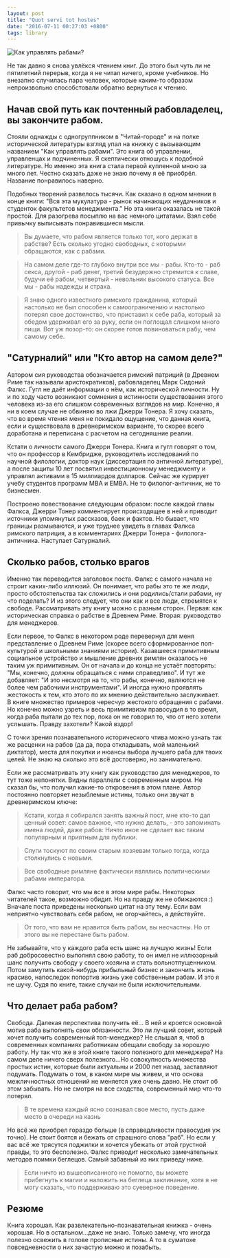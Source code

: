 ```yaml
---
layout: post
title: "Quot servi tot hostes"
date: "2016-07-11 00:27:03 +0800"
tags: library
---
```


![Как управлять рабами?](http://divideby.ml/images/09fc65eda6593cda5f7213d9dd372fd1ebe8a688.jpeg)

Не так давно я снова увлёкся чтением книг. До этого был чуть ли не пятилетний перерыв, когда я не читал ничего, кроме учебников. Но внезапно cлучилась пара человек, которые каким-то образом непроизвольно способстовали обратно вернуться к чтению.

## Начав свой путь как почтенный рабовладелец, вы закончите рабом.
Стояли однажды с одногруппником в "Читай-городе" и на полке исторической литературы взгляд упал на книжку с вызывающим названием "Как управлять рабами". Это книга об управлении, управленцах и подчиненных. Я скептически отношусь к подобной литературе. Но именно эта книга стала первой купленной мною за много лет. Честно сказать даже не знаю почему я её приобрёл. Название понравилось наверно.

Подобных творений развелось тысячи. Как сказано в одном мнении в конце книги: "Вся эта мукулатура - рынок начинающих неудачников и студенток факультетов менеджмента." Но эта книга оказалась не такой простой. Для разогрева посыплю на вас немного цитатами. Взял себе привычку выписывать понравившиеся мысли.
<!--more-->

>Вы думаете, что рабом является только тот, кого держат в рабстве? Есть сколько угодно свободных, с которыми обращаются, как с рабами.

>На самом деле где-то глубоко внутри все мы - рабы. Кто-то - раб секса, другой - раб денег, третий безудержно стремится к славе, будучи её рабом, четвертый - невольник высокого статуса. Все мы - рабы надежды и страха.

>Я знаю одного известного римского гражданина, который настолько не был способен к самоограничению и настолько потерял свое достоинство, что приставил к себе раба, который за обедом удерживал его за руку, если он поглощал слишком много пищи. Вот уж позор-то: он скорее готов повиноваться рабу, чем самому себе.

## "Сатурналий" или "Кто автор на самом деле?"
Автором сия руководства обозначается римский патриций (в Древнем Риме так называли аристократиков), рабовладелец Марк Сидоний Фалкс. Гугл не даёт информации о нём, как исторической личности. Ну и по ходу часто возникают сомнения в истинности существования этого человека из-за его слишком современных взглядов на мир. Конечно, я ни в коем случае не обвиняю во лжи Джерри Тонера. Я хочу сказать, что во время чтения меня не покидало ощущение, что данная книга, если и существовала в древнеримском варианте, то скорее всего доработана и переписана с расчетом на сегодняшние реалии.

Кстати о личности самого Джерри Тонера. Книга и гугл говорят о том, что он профессор в Кембридже, руководитель исследований по научной филологии, доктор наук (диссертация по античной литературе), а после защиты 10 лет посвятил инвестиционному менеджменту и управлял активами в 15 миллиардов долларов. Сейчас же курирует учебу студентов программ MBA и EMBA. Не то филолог-античник, не то бизнесмен.

Построено повествование следующим образом: после каждой главы Фалкса, Джерри Тонер комментирует происходящее в ней и приводит источники упомянутых рассказов, баек и фактов. Но бывает, что границы размываются, и уже труднее увидеть в главах Фалкса римского патриция, а в комментариях Джерри Тонера - филолога-античника. Наступает Сатурналий.

## Сколько рабов, столько врагов
Именно так переводится заголовок поста. Фалкс с самого начала не строит каких-либо иллюзий. Он понимает, что рабы это те же люди, просто обстоятельства так сложились и они родились/стали рабами, ну что поделать? И из этого следует, что они как и все люди, стремятся к свободе. Рассматривать эту книгу можно с разным сторон. Первая: как историческая справка о рабстве в Древнем Риме. Вторая: руководство для менеджеров.

Если первое, то Фалкс в некотором роде перевернул для меня представление о Древнем Риме (скорее всего сформированное поп-культурой и школьными знаниями истории). Казавшееся примитивным социальное устройство и мышление древних римлян оказалось не таким уж примитивным. Он от начала и до конца не устаёт повторять: "Мы, конечно, должны обращаться с ними справедливо". И тут же добавляет: "И это несмотря на то, что рабы, конечно, являются не более чем рабочими инструментами". И иногда нужно проявлять жестокость к тем, кто этого по их мнению действительно заслуживает. В книге множество примеров чересчур жестокого обращения с рабами. Но конечно можно узреть и весь примитивизм правосудия в то время, когда раба пытали до тех пор, пока он не говорил то, что от него хотели услышать. Правду захотели? Какой вздор!

С точки зрения познавательного исторического чтива можно узнать так же расценки на рабов (да да, пора откладывать, мой маленький диктатор), места для покупки и нюансы выбора лучшего раба для твоих целей. Не знаю на сколько это всё достоверно, но занимательно.

Если же рассматривать эту книгу как руководство для менеджеров, то тут тоже непонятки. Видны параллели с современным миром. Не сказал бы, что получил какие-то откровения в этом плане. Автор постоянно повторяет незыблемые истины, только они звучат в древнеримском ключе: 

>Кстати, когда я собирался занять важный пост, мне кто-то дал ценный совет: самое важное, что нужно делать, - это запоминать имена людей, даже рабов: Ничто иное не сделает вас таким популярным и приятным для публики.

>Слуги тоскуют по своим старым хозяевам только тогда, когда столкнулись с новыми.

>Все свободные римляне фактически являлись политическими рабами императора.

Фалкс часто говорит, что мы все в этом мире рабы. Некоторых читателей такое, возможно обидит. Но на правду же не обижаются :) Вначале поста приведены несколько цитат на эту тему. 
Если вам неприятно чувствовать себя рабом, не огорчайтесь, а действуйте.

>От того, что вам не нравится быть рабом, вы несчастны. Но от этого вы не перестане быть рабом.

Не забывайте, что у каждого раба есть шанс на лучшую жизнь! Если раб добросовестно выполнял свою работу, то он имел не иллюзорный шанс получить свободу у своего хозяина и стать вольнотпущенником. Потом замутить какой-нибудь прибыльный бизнес и закончить жизнь красиво, напоследок попортив жизнь уже собственным рабам. И это я не шучу. Судя по книге, такие случаи не были исключительными.

## Что делает раба рабом?
Свобода. Далекая перспектива получить её... В ней и кроется основной мотив раба выполнять свои обязанности. Это ли лучший совет, который хочет получить современный топ-менеджер? Не слышал я, чтоб в современных компаниях работникам обещали свободу за хорошую работу. Ну так что же в этой книге такого полезного для менеджера? На самом деле ничего сверх полезного...Но совокупность множества простых истин, которые были актуальны и 2000 лет назад, заставляют подумать. Подумать о том, в каком мире мы живем, и что основа межличностных отношений не меняется уже очень давно. Не стоит об этом забывать.
Но не смотря на все сходства, современный мир что-то потерял.

>В те времена каждый ясно сознавал свое место, пусть даже место в очереди на казнь

Но всё же приобрел гораздо больше (в справедливости правосудия уж точно). Не стоит боятся и бежать от страшного слова "раб".  Но если у вас всё же трясутся поджилки и хочется убежать от этой грустной правды, то это бесполезно. Фалкс приводит несколько замечательных методов поимки беглецов. Самый забавный из них приведу ниже.

>Если ничто из вышеописанного не помогло, вы можете прибегнуть к магии и наложить на беглеца заклинание, хотя я не могу сказать, что поддерживаю это суеверное поведение.

## Резюме
Книга хорошая. Как развлекательно-познавательная книжка - очень хорошая. Но в остальном...даже не знаю. Только замечу, что иногда полезно освежить в голове прописные истины. А то в суматохе повседневности о них зачастую можно и позабыть.
